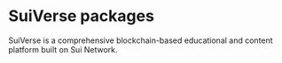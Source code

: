 # SuiVerse packages 

SuiVerse is a comprehensive blockchain-based educational and content platform built on Sui Network.

